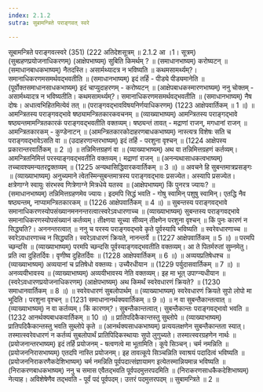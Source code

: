 ```yaml
---
index: 2.1.2
sutra: सुबामन्त्रिते पराङ्गवत् स्वरे

---
```

 सूबामन्त्रिते पराङ्गवत्स्वरे (351) (222 अतिदेशसूत्रम् ॥ 2.1.2 आ ।1। सूत्रम्) (सुब्ग्रहणप्रयोजनाधिकरणम्) (आक्षेपभाष्यम्) सुबिति किमर्थम् ? ॥ (समाधानभाष्यम्) करोष्यटन् ॥ (समाधानबाधकभाष्यम्) नैतदस्ति। असार्मथ्यादत्र न भविष्यति ॥ कथमसामर्थ्यम्?। समानाधिकरणमसमर्थवद्भवतीति ॥ (समाधानभाष्यम्) इदं तर्हि - पीड्ये पीड्यमानेति ॥ (पूर्वोक्तसमाधानसाधकभाष्यम्) इदं चाप्युदाहरणम् - करोष्यटन् ॥ (आक्षेपबाधकस्मारणभाष्यम्) ननु चोक्तम् - असार्मथ्यादत्र न भविष्यतीति। कथमसामर्थ्यम्?। समानाधिकरणमसमर्थवद्भवतीति ॥ (समाधानभाष्यम्) नैष दोषः। अधात्वभिहितमित्येवं तत् ॥ (पराङ्गवद्भावविषयनिर्णयाधिकरणम्) (1223 आक्षेपवार्तिकम् ॥ 1 ॥) ॥ आमन्त्रितस्य पराङ्गवद्भावे षष्ठ्यामन्त्रितकारकवचनम् ॥ (व्याख्याभाष्यम्) आमन्त्रितस्य पराङ्गद्भावे षष्ठ्यन्तमामन्त्रितकारकं पराङ्गवद्भवतीति वक्तव्यम्। षष्ठ्यन्तं तावत् - मद्राणां राजन्, मगधानां राजन् ॥ आमन्त्रितकारकम् - कुण्डेनाटन् ॥ (आमन्त्रितकारकोदाहरणबाधकभाष्यम्) नास्त्यत्र विशेषः सति च पराङ्गवद्भावेऽसति वा ॥ (उदाहरणान्तरभाष्यम्) इदं तर्हि - परशुना वृश्चन् ॥ (1224 आक्षेपस्य प्रकारान्तरवार्तिकम् ॥ 2 ॥) ॥ तन्निमित्तग्रहणं वा ॥ (व्याख्याभाष्यम्) अथ वा तन्निमित्तग्रहणं कर्तव्यम्। आमन्त्रितनिमित्तं परस्याङ्गवद्भवतीति वक्तव्यम्। मद्राणां राजन् ॥ (अनन्यथासाधकत्वभाष्यम्) तच्चावश्यमन्यतरद्वक्तव्यम् ॥ (1225 अन्यथासिद्धिवारकवार्तिकम् ॥ 3 ॥) ॥ अवचने हि सुबन्तमात्रप्रसङ्गः ॥ (व्याख्याभाष्यम्) अनुच्यमाने त्वेतस्मिन्सुबन्तमात्रस्य पराङ्गवद्भावः प्रसज्येत। अस्यापि प्रसज्येत। क्षत्रेणाग्ने स्वायुः संरभस्व णित्रेणाग्ने मित्रधेये यतस्व ॥ (आक्षेपभाष्यम्) किं पुनरत्र ज्यायः? ॥ (समाधानभाष्यम्) तन्निमित्तग्रहणमेव ज्यायः। इदमपि सिद्धं भवति - गोषु स्वामिन् पशुषु स्वामिन्। एतद्धि नैव षष्ठ्यन्तम्, नाप्यामन्त्रितकारकम् ॥ (1226 आक्षेपवार्तिकम् ॥ 4 ॥) ॥ सुबन्तस्य पराङ्गवद्भावे समानाधिकरणस्योपसंख्यानमननन्तरत्वात्स्वरेऽवधारणाच्च ॥ (व्याख्याभाष्यम्) सुबन्तस्य पराङ्गवद्भावे समानाधिकरणस्योपसंख्यानं कर्तव्यम्। तीक्ष्णया सूच्या सीव्यन् तीक्ष्णेन परशुना वृश्चन् ॥ किं पुनः कारणं न सिद्ध्यति?। अननन्तरत्वात् ॥ ननु च परस्य पराङ्गवद्भावे कृते पूर्वस्यापि भविष्यति ॥ स्वरेवधारणाच्च ॥ स्वरेऽवधारणाच्च न सिद्ध्यति। स्वरेऽवधारणं क्रियते, नानन्तर्ये ॥ (1227 आक्षेपवार्तिकम् ॥ 5 ॥) ॥ परमपि च्छन्दसि ॥ (व्याख्याभाष्यम्) परमपि च्छन्दसि पूर्वस्याङ्गवद्भवतीति वक्तव्यम्। आ ते पितर्मरुतां सुम्नमेतु। प्रति त्वा दुहितर्दिवः। वृणीष्व दुहितर्दिवः ॥ (1228 आक्षेपवार्तिकम् ॥ 6 ॥) ॥ अव्ययप्रतिषेधश्च ॥ (व्याख्याभाष्यम्) अव्ययानां च प्रतिषेधो वक्तव्यः। उच्यैरधीयान ॥ (1229 पर्युदासवार्तिकम् ॥ 7 ॥) ॥ अनव्ययीभावस्य ॥ (व्याख्याभाष्यम्) अव्ययीभावस्य नेति वक्तव्यम्। इह मा भूत् उपाग्न्यधीयान ॥ (स्वरेऽवधारणप्रयोजनाधिकरणम्) (आक्षेपभाष्यम्) अथ किमर्थं स्वरेवधारणं क्रियते? ॥ (1230 समाधानवार्तिकम् ॥ 8 ॥) ॥ स्वरेवधारणं सुबलोपार्थम् ॥ (व्याख्याभाष्यम्) स्वरेवधारणं क्रियते सुपो लोपो मा भूदिति। परशुना वृश्चन् ॥ (1231 समाधानानर्थक्यवार्तिकम् ॥ 9 ॥) ॥ न वा सुबन्तैकान्तत्वात् ॥ (व्याख्याभाष्यम्) न वा कर्तव्यम्। किं कारणम्?। सुबन्तैकान्तत्वात्। सुबन्तैकान्तः पराङ्गवद्भावो भवति ॥ (1232 आनर्थक्यबाधकवार्तिकम् ॥ 10 ॥) ॥ प्रातिपदिकैकान्तस्तु सुब्लोपे ॥ (व्याख्याभाष्यम्) प्रातिपदिकैकान्तस्तु भवति सुब्लोपे कृते ॥ (आनर्थक्यसाधकभाष्यम्) प्रत्ययलक्षणेन सुबन्तैकान्तता स्यात्। तस्मात्स्वरेवधारणं न कर्तव्यं सुबलोपार्थं प्रातिपिदिकस्थायाः सुपो लुगुच्यते। तस्मात्स्वरग्रहणेन नार्थः ॥ (प्रयोजनान्तरभाष्यम्) इदं तर्हि प्रयोजनम् - षत्वणत्वे मा भूतामिति। कूपे सिञ्चन्। चर्म नमन्निति ॥ (प्रयोजननिरासभाष्यम्) एतदपि नास्ति प्रयोजनम्। इह तावत्कूपे सिञ्चन्निति स्वाश्रयं पदादित्वं भविष्यति ॥ (प्रयोजननिराकरणैकदेशिभाष्यम्) चर्म नमन्निति पूर्वपदात्संज्ञायामग इत्येतस्मान्नियमान्न भविष्यति ॥ (निराकरणबाधकभाष्यम्) ननु च समास एवैतद्भवति पूर्वपदमुत्तरपदमिति ॥ (निराकरणसाधकैकदेशिभाष्यम्) नेत्याह। अविशेषेणैव तद्भवति - पूर्वं पदं पूर्वपदम्। उत्तरं पदमुत्तरपदम् ॥ सुबामन्त्रिते ॥ 2 ॥ 